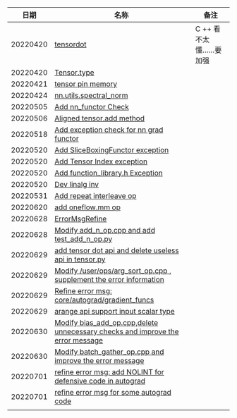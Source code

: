 | 日期     | 名称                                                         | 备注                  |
| -------- | ------------------------------------------------------------ | --------------------- |
| 20220420 | [tensordot](https://github.com/Oneflow-Inc/oneflow/pull/7968) | C ++ 看不太懂……要加强 |
| 20220420 | [Tensor.type](https://github.com/Oneflow-Inc/oneflow/pull/7948) |                       |
| 20220421 | [tensor pin memory](https://github.com/Oneflow-Inc/oneflow/pull/8073) |                       |
| 20220424 | [nn.utils.spectral_norm](https://github.com/Oneflow-Inc/oneflow/pull/8082) |                       |
| 20220505 | [Add nn_functor Check](https://github.com/Oneflow-Inc/oneflow/pull/7910) |                       |
| 20220506 | [Aligned tensor.add method](https://github.com/Oneflow-Inc/oneflow/pull/8140) |                       |
| 20220518 | [Add exception check for nn grad functor](https://github.com/Oneflow-Inc/oneflow/pull/8210) |                       |
| 20220520 | [Add SliceBoxingFunctor exception](https://github.com/Oneflow-Inc/oneflow/pull/8232) |                       |
| 20220520 | [Add Tensor Index exception](https://github.com/Oneflow-Inc/oneflow/pull/8234) |                       |
| 20220520 | [Add function_library.h Exception](https://github.com/Oneflow-Inc/oneflow/pull/8241) |                       |
| 20220520 | [Dev linalg inv](https://github.com/Oneflow-Inc/oneflow/pull/8183) |                       |
| 20220531 | [Add repeat interleave op](https://github.com/Oneflow-Inc/oneflow/pull/8324) |                       |
| 20220620 | [add oneflow.mm op](https://github.com/Oneflow-Inc/oneflow/pull/8440) |                       |
| 20220628 | [ErrorMsgRefine](https://github.com/Oneflow-Inc/oneflow/pull/8406) |                       |
| 20220628 | [Modify add_n_op.cpp and add test_add_n_op.py](https://github.com/Oneflow-Inc/oneflow/pull/8491) |                       |
| 20220629 | [add tensor dot api and delete useless api in tensor.py](https://github.com/Oneflow-Inc/oneflow/pull/8520) |                       |
| 20220629 | [Modify /user/ops/arg_sort_op.cpp , supplement the error information](https://github.com/Oneflow-Inc/oneflow/pull/8513) |                       |
| 20220629 | [Refine error msg: core/autograd/gradient_funcs](https://github.com/Oneflow-Inc/oneflow/pull/8496) |                       |
| 20220629 | [arange api support input scalar type](https://github.com/Oneflow-Inc/oneflow/pull/8522) |                       |
| 20220630 | [Modify bias_add_op.cpp,delete unnecessary checks and improve the error message](https://github.com/Oneflow-Inc/oneflow/pull/8524) |                       |
| 20220630 | [Modify batch_gather_op.cpp and improve the error message](https://github.com/Oneflow-Inc/oneflow/pull/8533) |                       |
| 20220701 | [refine error msg: add NOLINT for defensive code in autograd](https://github.com/Oneflow-Inc/oneflow/pull/8525) |                       |
| 20220701 | [refine error msg for some autograd code](https://github.com/Oneflow-Inc/oneflow/pull/8541) |                       |
|          |                                                              |                       |

